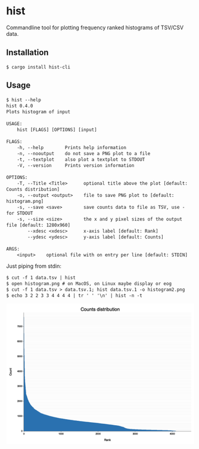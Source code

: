 # hist
Commandline tool for plotting frequency ranked histograms of TSV/CSV data.
## Installation
```
$ cargo install hist-cli
```

## Usage
```
$ hist --help
hist 0.4.0
Plots histogram of input

USAGE:
    hist [FLAGS] [OPTIONS] [input]

FLAGS:
    -h, --help        Prints help information
    -n, --nooutput    do not save a PNG plot to a file
    -t, --textplot    also plot a textplot to STDOUT
    -V, --version     Prints version information

OPTIONS:
    -T, --Title <Title>      optional title above the plot [default: Counts distribution]
    -o, --output <output>    file to save PNG plot to [default: histogram.png]
    -s, --save <save>        save counts data to file as TSV, use - for STDOUT
    -s, --size <size>        the x and y pixel sizes of the output file [default: 1280x960]
        --xdesc <xdesc>      x-axis label [default: Rank]
        --ydesc <ydesc>      y-axis label [default: Counts]

ARGS:
    <input>    optional file with on entry per line [default: STDIN]
```

Just piping from stdin:
```
$ cut -f 1 data.tsv | hist
$ open histogram.png # on MacOS, on Linux maybe display or eog
$ cut -f 1 data.tsv > data.tsv.1; hist data.tsv.1 -o histogram2.png
$ echo 3 2 2 3 3 4 4 4 4 | tr ' ' '\n' | hist -n -t
```


![histogram](https://raw.githubusercontent.com/ahcm/hist-cli/main/doc/histogram.png)

